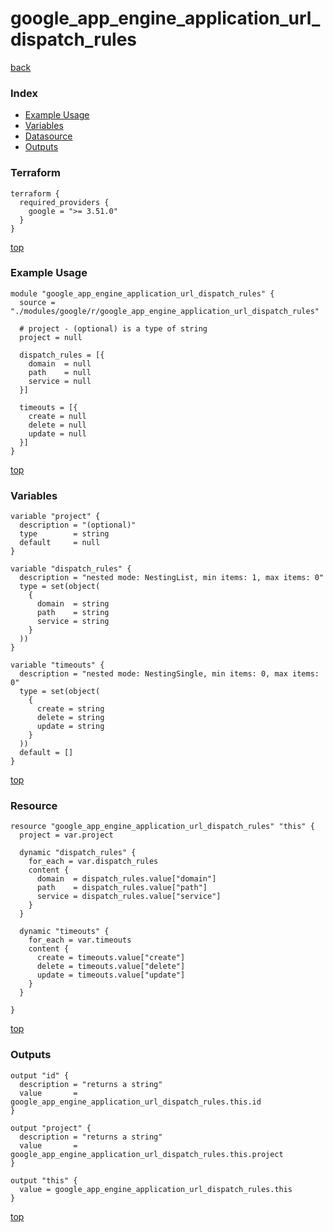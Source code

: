 # google_app_engine_application_url_dispatch_rules

[back](../google.md)

### Index

- [Example Usage](#example-usage)
- [Variables](#variables)
- [Datasource](#datasource)
- [Outputs](#outputs)

### Terraform

```hcl
terraform {
  required_providers {
    google = ">= 3.51.0"
  }
}
```

[top](#index)

### Example Usage

```hcl
module "google_app_engine_application_url_dispatch_rules" {
  source = "./modules/google/r/google_app_engine_application_url_dispatch_rules"

  # project - (optional) is a type of string
  project = null

  dispatch_rules = [{
    domain  = null
    path    = null
    service = null
  }]

  timeouts = [{
    create = null
    delete = null
    update = null
  }]
}
```

[top](#index)

### Variables

```hcl
variable "project" {
  description = "(optional)"
  type        = string
  default     = null
}

variable "dispatch_rules" {
  description = "nested mode: NestingList, min items: 1, max items: 0"
  type = set(object(
    {
      domain  = string
      path    = string
      service = string
    }
  ))
}

variable "timeouts" {
  description = "nested mode: NestingSingle, min items: 0, max items: 0"
  type = set(object(
    {
      create = string
      delete = string
      update = string
    }
  ))
  default = []
}
```

[top](#index)

### Resource

```hcl
resource "google_app_engine_application_url_dispatch_rules" "this" {
  project = var.project

  dynamic "dispatch_rules" {
    for_each = var.dispatch_rules
    content {
      domain  = dispatch_rules.value["domain"]
      path    = dispatch_rules.value["path"]
      service = dispatch_rules.value["service"]
    }
  }

  dynamic "timeouts" {
    for_each = var.timeouts
    content {
      create = timeouts.value["create"]
      delete = timeouts.value["delete"]
      update = timeouts.value["update"]
    }
  }

}
```

[top](#index)

### Outputs

```hcl
output "id" {
  description = "returns a string"
  value       = google_app_engine_application_url_dispatch_rules.this.id
}

output "project" {
  description = "returns a string"
  value       = google_app_engine_application_url_dispatch_rules.this.project
}

output "this" {
  value = google_app_engine_application_url_dispatch_rules.this
}
```

[top](#index)